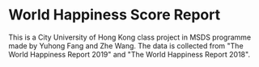 # World Happiness Score Report
This is a City University of Hong Kong class project in MSDS programme made by Yuhong Fang and Zhe Wang. The data is collected from "The World Happiness Report 2019" and "The World Happiness Report 2018".
